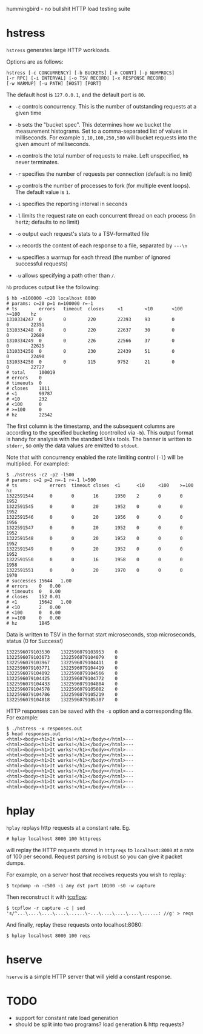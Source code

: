 hummingbird - no bullshit HTTP load testing suite

# hstress

`hstress` generates large HTTP workloads.

Options are as follows:

    hstress [-c CONCURRENCY] [-b BUCKETS] [-n COUNT] [-p NUMPROCS]
    [-r RPC] [-i INTERVAL] [-o TSV RECORD] [-x RESPONSE RECORD]
    [-w WARMUP] [-u PATH] [HOST] [PORT]

The default host is `127.0.0.1`, and the default port is `80`.

* `-c` controls concurrency. This is the number of outstanding
  requests at a given time
  
* `-b` sets the "bucket spec".  This determines how we bucket the
  measurement histograms. Set to a comma-separated list of values in
  milliseconds. For example `1,10,100,250,500` will bucket requests
  into the given amount of milliseconds.
  
* `-n` controls the total number of requests to make. Left
  unspecified, `hb` never terminates.
  
* `-r` specifies the number of requests per connection (default is no limit)

* `-p` controls the number of processes to fork (for multiple event
  loops). The default value is `1`.
  
* `-i` specifies the reporting interval in seconds

* `-l` limits the request rate on each concurrent thread on each process (in hertz; defaults to no limit)

* `-o` output each request's stats to a TSV-formatted file

* `-x` records the content of each response to a file, separated by `---\n`

* `-w` specifies a warmup for each thread (the number of ignored successful requests)

* `-u` allows specifying a path other than `/`.

`hb` produces output like the following:

	$ hb -n100000 -c20 localhost 8080
	# params: c=20 p=1 n=100000 r=-1
	# ts        errors   timeout  closes     <1        <10       <100     >=100    hz
	1310334247  0        0        220        22393     93        0        0        22351
	1310334248  0        0        220        22637     30        0        0        22689
	1310334249  0        0        226        22566     37        0        0        22625
	1310334250  0        0        230        22439     51        0        0        22490
	1310334250  0        0        115        9752      21        0        0        22727
	# total		100019
	# errors	0
	# timeouts	0
	# closes	1011
	# <1		99787
	# <10		232
	# <100		0
	# >=100		0
	# hz		22542

The first column is the timestamp, and the subsequent columns are
according to the specified bucketing (controlled via `-b`). This
output format is handy for analysis with the standard Unix tools. The
banner is written to `stderr`, so only the data values are emitted to
`stdout`.

Note that with concurrency enabled the rate limiting control (`-l`) will be multiplied. For exampled:

	$ ./hstress -c2 -p2 -l500
	# params: c=2 p=2 n=-1 r=-1 l=500
	# ts            errors  timeout closes  <1      <10     <100    >=100   hz
	1322591544      0       0       16      1950	2       0       0       1952
	1322591545      0       0       20      1952	0       0       0       1952
	1322591546      0       0       20      1956	0       0       0       1956
	1322591547      0       0       20      1952	0       0       0       1952
	1322591548      0       0       20      1952	0       0       0       1952
	1322591549      0       0       20      1952	0       0       0       1952
	1322591550      0       0       16      1958	0       0       0       1958
	1322591551      0       0       20      1970	0       0       0       1970
	# successes	15644	1.00
	# errors	0	0.00
	# timeouts	0	0.00
	# closes	152	0.01
	# <1		15642	1.00
	# <10		2	0.00
	# <100		0	0.00
	# >=100		0	0.00
	# hz		1845

Data is written to TSV in the format start microseconds, stop microseconds, status (0 for Success!)

	1322596079103530	1322596079103953	0
	1322596079103673	1322596079104079	0
	1322596079103967	1322596079104411	0
	1322596079103771	1322596079104419	0
	1322596079104092	1322596079104566	0
	1322596079104425	1322596079104772	0
	1322596079104433	1322596079104804	0
	1322596079104578	1322596079105082	0
	1322596079104786	1322596079105219	0
	1322596079104818	1322596079105387	0

HTTP responses can be saved with the `-x` option and a corresponding file. For example:

    $ ./hstress -x responses.out
    $ head responses.out
    <html><body><h1>It works!</h1></body></html>---
    <html><body><h1>It works!</h1></body></html>---
    <html><body><h1>It works!</h1></body></html>---
    <html><body><h1>It works!</h1></body></html>---
    <html><body><h1>It works!</h1></body></html>---
    <html><body><h1>It works!</h1></body></html>---
    <html><body><h1>It works!</h1></body></html>---
    <html><body><h1>It works!</h1></body></html>---
    <html><body><h1>It works!</h1></body></html>---
    <html><body><h1>It works!</h1></body></html>---


# hplay

`hplay` replays http requests at a constant rate. Eg.

	# hplay localhost 8000 100 httpreqs
	
will replay the HTTP requests stored in `httpreqs` to `localhost:8000` at a rate of 100 per second. Request parsing is robust so you can give it packet dumps.

For example, on a server host that receives requests you wish to replay:

	$ tcpdump -n -c500 -i any dst port 10100 -s0 -w capture
	
Then reconstruct it with [tcpflow](http://www.circlemud.org/~jelson/software/tcpflow/):

	$ tcpflow -r capture -c | sed 's/^...\....\....\....\......\-...\....\....\....\......: //g' > reqs
	
And finally, replay these requests onto localhost:8080:

	$ hplay localhost 8000 100 reqs

# hserve

`hserve` is a simple HTTP server that will yield a constant response.

# TODO

* support for constant rate load generation
* should be split into two programs? load generation & http requests?
